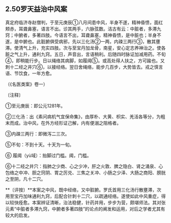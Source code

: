 ## 2.50罗天益治中风案

真定府临济寺赵僧判，于至元庚辰①八月间患中风，半身不遂，精神昏愦，面红颊赤，耳聋鼻塞，语言不出。诊其两手，六脉弦数。洁古有云：中脏者，多滞九窍；中腑者，多著四肢。今语言不出，耳聋鼻塞，精神昏愦，是中脏也；半身不遂，是中腑也。此脏腑俱受病邪，先以三化汤②一两，内疎三两行③，散其壅滞。使清气上升，充实四肢。次与至宝丹加龙骨，南星，安心定志养神治之。使各脏之气上升，通利九窍。五日，声音出，言语稍利。后随四时脉证加减用药。不旬④，即稍能行步。日以绳络其病脚，如履阈⑤。或高处得人扶之，方可踰也。又刺十二经之井穴⑥，以接经络。翌日舍绳络，能步几百步，大势皆去。戎之慎言语、节饮食，一年方愈。

（《名医类案》卷一）

〔注释〕

①至元庚辰：即公元1281年。

②三化汤：出《素问病机气宜保命集》，由厚朴、大黄、枳实、羌活各等分，为粗末而成。治中风，在外方经形证己解，内有便溺之阻格者。

③内疎三两行：即微泻二三次。

⑤不旬：不到十天。十天为一旬。

⑥  履阈（yù域）：抬脚过门槛。阈，门槛。

⑥十二经之井穴：指肺之少商、心之少冲，肝之火敦、脾之隐白、肾之涌泉、心包络之中冲、胆之窍阴、胃之厉兑、三焦之关冲、小肠之少泽、大肠之商阳、膀胱之至阴，凡十二穴。

**〔评按〕**本案之中风，既中经络，又中脏腑。罗氏首用三化汤行散壅滞，次用至宝丹加味通利九窍，后配合针刺十二穴，以疏通经络。遂使如此中风重症，得以较快痊愈。本案辨证清晰，治法稳健，针药并用，步步为营，颇堪师法。其对张元素“中脏者多滞九窍，中腑者多著四肢”的论点的阐发和运用，对后之学者尤其有较大的启发。
